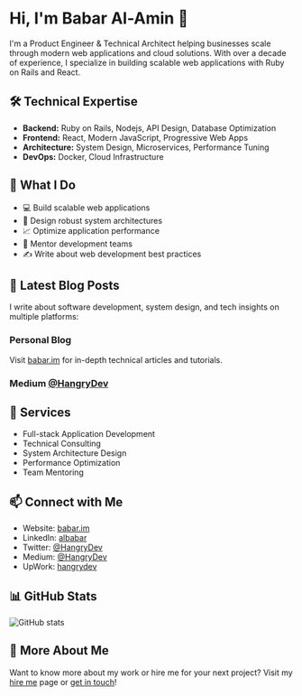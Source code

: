# Hi, I'm Babar Al-Amin 👋

I'm a Product Engineer & Technical Architect helping businesses scale through modern web applications and cloud solutions. With over a decade of experience, I specialize in building scalable web applications with Ruby on Rails and React.

## 🛠️ Technical Expertise

- **Backend:** Ruby on Rails, Nodejs, API Design, Database Optimization
- **Frontend:** React, Modern JavaScript, Progressive Web Apps
- **Architecture:** System Design, Microservices, Performance Tuning
- **DevOps:** Docker, Cloud Infrastructure

## 🚀 What I Do

- 💻 Build scalable web applications
- 🎯 Design robust system architectures
- 📈 Optimize application performance
- 👥 Mentor development teams
- ✍️ Write about web development best practices

## 📝 Latest Blog Posts

<!-- This section can be automated with GitHub Actions to fetch your latest blog posts -->
I write about software development, system design, and tech insights on multiple platforms:

### Personal Blog
Visit [babar.im](https://www.babar.im) for in-depth technical articles and tutorials.
<!-- BLOG-POST-LIST:START -->
<!-- BLOG-POST-LIST:END -->

### Medium [@HangryDev](https://medium.com/@HangryDev)
<!-- MEDIUM-POST-LIST:START -->
<!-- MEDIUM-POST-LIST:END -->

## 💼 Services

- Full-stack Application Development
- Technical Consulting
- System Architecture Design
- Performance Optimization
- Team Mentoring

## 📫 Connect with Me

- Website: [babar.im](https://www.babar.im)
- LinkedIn: [albabar](https://linkedin.com/in/albabar)
- Twitter: [@HangryDev](https://x.com/HangryDev)
- Medium: [@HangryDev](https://medium.com/@HangryDev)
- UpWork: [hangrydev](https://www.upwork.com/freelancers/hangrydev)

## 📊 GitHub Stats

![GitHub stats](https://github-readme-stats.vercel.app/api?username=albabar&show_icons=true&theme=radical)

## 🔗 More About Me

Want to know more about my work or hire me for your next project? Visit my [hire me](https://www.babar.im/hire) page or [get in touch](https://www.babar.im/mail)!
